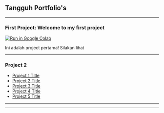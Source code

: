 ## Tangguh Portfolio's

---

### First Project: Welcome to my first project
[![Run in Google Colab](https://img.shield.io/badge/Colab-Run_in_Google_Colab-blue?logo=Google&logoColor=FDBA18)](https://colab.research.google.com/drive/1J6PRPBwec2SqZl67ULUYudSn5Gqp7L7C)

<div style="text-align: justify">Ini adalah project pertama! Silakan lihat

---

### Project 2

- [Project 1 Title](http://example.com/)
- [Project 2 Title](http://example.com/)
- [Project 3 Title](http://example.com/)
- [Project 4 Title](http://example.com/)
- [Project 5 Title](http://example.com/)

---




---
<!-- Remove above link if you don't want to attibute -->
